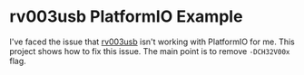 # rv003usb PlatformIO Example

I've faced the issue that [rv003usb](https://github.com/cnlohr/rv003usb) isn't working with PlatformIO for me. This project shows how to fix this issue. The main point is to remove `-DCH32V00x` flag.